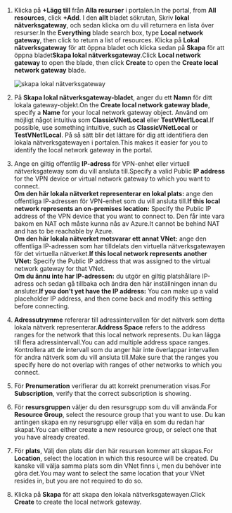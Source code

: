 1. <span data-ttu-id="e9855-101">Klicka på **+Lägg till** från **Alla resurser** i portalen.</span><span class="sxs-lookup"><span data-stu-id="e9855-101">In the portal, from **All resources**, click **+Add**.</span></span> <span data-ttu-id="e9855-102">I den **allt** bladet sökrutan, Skriv **lokal nätverksgateway**, och sedan klicka om du vill returnera en lista över resurser.</span><span class="sxs-lookup"><span data-stu-id="e9855-102">In the **Everything** blade search box, type **Local network gateway**, then click to return a list of resources.</span></span> <span data-ttu-id="e9855-103">Klicka på **Lokal nätverksgateway** för att öppna bladet och klicka sedan på **Skapa** för att öppna bladet**Skapa lokal nätverksgateway**.</span><span class="sxs-lookup"><span data-stu-id="e9855-103">Click **Local network gateway** to open the blade, then click **Create** to open the **Create local network gateway** blade.</span></span>
   
    ![skapa lokal nätverksgateway](./media/vpn-gateway-add-lng-rm-portal-include/lng.png)

2. <span data-ttu-id="e9855-105">På **Skapa lokal nätverksgateway-bladet**, anger du ett **Namn** för ditt lokala gateway-objekt.</span><span class="sxs-lookup"><span data-stu-id="e9855-105">On the **Create local network gateway blade**, specify a **Name** for your local network gateway object.</span></span> <span data-ttu-id="e9855-106">Använd om möjligt något intuitiva som **ClassicVNetLocal** eller **TestVNet1Local**.</span><span class="sxs-lookup"><span data-stu-id="e9855-106">If possible, use something intuitive, such as **ClassicVNetLocal** or **TestVNet1Local**.</span></span> <span data-ttu-id="e9855-107">På så sätt blir det lättare för dig att identifiera den lokala nätverksgatewayen i portalen.</span><span class="sxs-lookup"><span data-stu-id="e9855-107">This makes it easier for you to identify the local network gateway in the portal.</span></span>
3. <span data-ttu-id="e9855-108">Ange en giltig offentlig **IP-adress** för VPN-enhet eller virtuell nätverksgateway som du vill ansluta till.</span><span class="sxs-lookup"><span data-stu-id="e9855-108">Specify a valid Public **IP address** for the VPN device or virtual network gateway to which you want to connect.</span></span><br><span data-ttu-id="e9855-109">**Om den här lokala nätverket representerar en lokal plats:** ange den offentliga IP-adressen för VPN-enhet som du vill ansluta till.</span><span class="sxs-lookup"><span data-stu-id="e9855-109">**If this local network represents an on-premises location:** Specify the Public IP address of the VPN device that you want to connect to.</span></span> <span data-ttu-id="e9855-110">Den får inte vara bakom en NAT och måste kunna nås av Azure.</span><span class="sxs-lookup"><span data-stu-id="e9855-110">It cannot be behind NAT and has to be reachable by Azure.</span></span><br><span data-ttu-id="e9855-111">**Om den här lokala nätverket motsvarar ett annat VNet:** ange den offentliga IP-adressen som har tilldelats den virtuella nätverksgatewayen för det virtuella nätverket.</span><span class="sxs-lookup"><span data-stu-id="e9855-111">**If this local network represents another VNet:** Specify the Public IP address that was assigned to the virtual network gateway for that VNet.</span></span><br><span data-ttu-id="e9855-112">**Om du ännu inte har IP-adressen:** du utgör en giltig platshållare IP-adress och sedan gå tillbaka och ändra den här inställningen innan du ansluter.</span><span class="sxs-lookup"><span data-stu-id="e9855-112">**If you don't yet have the IP address:** You can make up a valid placeholder IP address, and then come back and modify this setting before connecting.</span></span>
4. <span data-ttu-id="e9855-113">**Adressutrymme** refererar till adressintervallen för det nätverk som detta lokala nätverk representerar.</span><span class="sxs-lookup"><span data-stu-id="e9855-113">**Address Space** refers to the address ranges for the network that this local network represents.</span></span> <span data-ttu-id="e9855-114">Du kan lägga till flera adressintervall.</span><span class="sxs-lookup"><span data-stu-id="e9855-114">You can add multiple address space ranges.</span></span> <span data-ttu-id="e9855-115">Kontrollera att de intervall som du anger här inte överlappar intervallen för andra nätverk som du vill ansluta till.</span><span class="sxs-lookup"><span data-stu-id="e9855-115">Make sure that the ranges you specify here do not overlap with ranges of other networks to which you connect.</span></span>
5. <span data-ttu-id="e9855-116">För **Prenumeration** verifierar du att korrekt prenumeration visas.</span><span class="sxs-lookup"><span data-stu-id="e9855-116">For **Subscription**, verify that the correct subscription is showing.</span></span>
6. <span data-ttu-id="e9855-117">För **resursgruppen** väljer du den resursgrupp som du vill använda.</span><span class="sxs-lookup"><span data-stu-id="e9855-117">For **Resource Group**, select the resource group that you want to use.</span></span> <span data-ttu-id="e9855-118">Du kan antingen skapa en ny resursgrupp eller välja en som du redan har skapat.</span><span class="sxs-lookup"><span data-stu-id="e9855-118">You can either create a new resource group, or select one that you have already created.</span></span>
7. <span data-ttu-id="e9855-119">För **plats**, Välj den plats där den här resursen kommer att skapas.</span><span class="sxs-lookup"><span data-stu-id="e9855-119">For **Location**, select the location in which this resource will be created.</span></span> <span data-ttu-id="e9855-120">Du kanske vill välja samma plats som din VNet finns i, men du behöver inte göra det.</span><span class="sxs-lookup"><span data-stu-id="e9855-120">You may want to select the same location that your VNet resides in, but you are not required to do so.</span></span>
8. <span data-ttu-id="e9855-121">Klicka på **Skapa** för att skapa den lokala nätverksgatewayen.</span><span class="sxs-lookup"><span data-stu-id="e9855-121">Click **Create** to create the local network gateway.</span></span>

